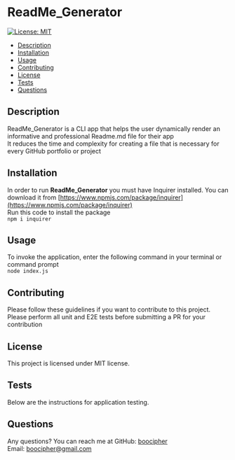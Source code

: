 # ReadMe_Generator

[![License: MIT](https://img.shields.io/badge/License-MIT-yellow.svg)](https://opensource.org/licenses/MIT)

* [Description](#description)
* [Installation](#installation)
* [Usage](#usage)
* [Contributing](#contributing)
* [License](#license)
* [Tests](#tests)
* [Questions](#questions)

## Description
ReadMe_Generator is a CLI app that helps the user dynamically render an informative and professional Readme.md file for their app <br>
It reduces the time and complexity for creating a file that is necessary for every GitHub portfolio or project

## Installation
In order to run **ReadMe_Generator** you must have Inquirer installed.
You can download it from [https://www.npmjs.com/package/inquirer](https://www.npmjs.com/package/inquirer)<br>
Run this code to install the package <br> ```npm i inquirer```

## Usage
To invoke the application, enter the following command in your terminal or command prompt <br>
```node index.js```

## Contributing
Please follow these guidelines if you want to contribute to this project. <br>
Please perform all unit and E2E tests before submitting a PR for your contribution

## License

This project is licensed under MIT license.

## Tests
Below are the instructions for application testing. <br>


## Questions
Any questions? You can reach me at
GitHub: [boocipher](https://github.com/boocipher)<br>
Email: boocipher@gmail.com

